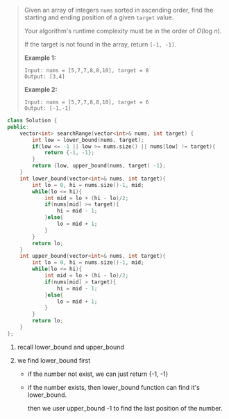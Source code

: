 > Given an array of integers `nums` sorted in ascending order, find the starting and ending position of a given `target` value.
>
> Your algorithm's runtime complexity must be in the order of *O*(log *n*).
>
> If the target is not found in the array, return `[-1, -1]`.
>
> **Example 1:**
>
> ```
> Input: nums = [5,7,7,8,8,10], target = 8
> Output: [3,4]
> ```
>
> **Example 2:**
>
> ```
> Input: nums = [5,7,7,8,8,10], target = 6
> Output: [-1,-1]
> ```

```cpp
class Solution {
public:
    vector<int> searchRange(vector<int>& nums, int target) {
        int low = lower_bound(nums, target);
        if(low <= -1 || low >= nums.size() || nums[low] != target){
            return {-1, -1};
        }
        return {low, upper_bound(nums, target) -1};
    }
    int lower_bound(vector<int>& nums, int target){
        int lo = 0, hi = nums.size()-1, mid;
        while(lo <= hi){
            int mid = lo + (hi - lo)/2;
            if(nums[mid] >= target){
                hi = mid - 1;
            }else{
                lo = mid + 1;
            }
        }
        return lo;
    }
    int upper_bound(vector<int>& nums, int target){
        int lo = 0, hi = nums.size()-1, mid;
        while(lo <= hi){
            int mid = lo + (hi - lo)/2;
            if(nums[mid] > target){
                hi = mid - 1;
            }else{
                lo = mid + 1;
            }
        }
        return lo;
    }
};
```

1. recall lower_bound and upper_bound

2. we find lower_bound first

   - if the number not exist, we can just return {-1, -1}

   - if the number exists, then lower_bound function can find it's lower_bound.

     then we user upper_bound -1 to find the last position of the number.